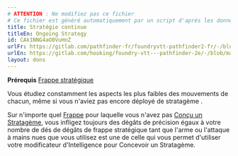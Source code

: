 ```yaml
---
# ATTENTION : Ne modifiez pas ce fichier
# Ce fichier est généré automatiquement par un script d'après les données du module Foundry VTT officiel et de sa traduction
title: Stratégie continue
titleEn: Ongoing Strategy
id: CAk1NNG4aO0VuHnZ
urlFr: https://gitlab.com/pathfinder-fr/foundryvtt-pathfinder2-fr/-/blob/master/data/feats/CAk1NNG4aO0VuHnZ.htm
urlEn: https://gitlab.com/hooking/foundry-vtt---pathfinder-2e/-/blob/master/packs/data/feats.db/ongoing-strategy.json
layout: dons
---
```

**Prérequis** [Frappe stratégique](../capacité-classe/frappe-stratégique.html)

Vous étudiez constamment les aspects les plus faibles des mouvements de chacun, même si vous n'aviez pas encore déployé de stratagème .

Sur n'importe quel [Frappe](../actions/frapper.html) pour laquelle vous n'avez pas [Conçu un Stratagème](../actions/concevoir-un-stratagème.html), vous infligez toujours des dégâts de précision égaux à votre nombre de dés de dégâts de frappe stratégique tant que l'arme ou l'attaque à mains nues que vous utilisez est une de celle qui vous permet d'utiliser votre modificateur d'Intelligence pour Concevoir un Stratagème.
